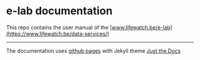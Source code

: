 # e-lab documentation

This repo contains the user manual of the [www.lifewatch.be/e-lab](https://www.lifewatch.be/data-services/)


----
The documentation uses [github pages](https://docs.github.com/en/pages) with Jekyll theme [Just the Docs](https://just-the-docs.github.io/just-the-docs/)

